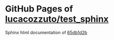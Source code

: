 GitHub Pages of [lucacozzuto/test_sphinx](https://github.com/lucacozzuto/test_sphinx.git)
===
Sphinx html documentation of [65db1d2b](https://github.com/lucacozzuto/test_sphinx/tree/65db1d2bd633f0750ba1e28d8afa402907498f24)
